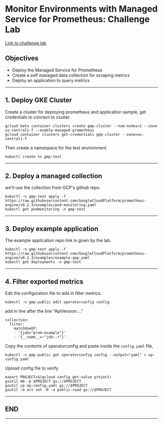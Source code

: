 # Monitor Environments with Managed Service for Prometheus: Challenge Lab
[Link to challenge lab](https://www.cloudskillsboost.google/focuses/33337?parent=catalog)


## Objectives
- Deploy the Managed Service for Prometheus
- Create a self managed data collection for scraping metrics
- Deploy an application to query metrics

---
## 1. Deploy GKE Cluster
Create a cluster for deploying prometheus and application sample, get credentials to connect to cluster.
```
gcloud beta container clusters create gmp-cluster --num-nodes=1 --zone us-central1-f --enable-managed-prometheus
gcloud container clusters get-credentials gmp-cluster --zone=us-central1-f
```
Then create a namespace for the test environment
```
kubectl create ns gmp-test
```

---
## 2. Deploy a managed collection
we'll use the collection from GCP's github repo.
```
kubectl -n gmp-test apply -f https://raw.githubusercontent.com/GoogleCloudPlatform/prometheus-engine/v0.2.3/examples/pod-monitoring.yaml
kubectl get podmonitoring -n gmp-test
```

---
## 3. Deploy example application
The example application repo link is given by the lab.
```
kubectl -n gmp-test apply -f https://raw.githubusercontent.com/GoogleCloudPlatform/prometheus-engine/v0.2.3/examples/example-app.yaml
kubectl get deployments -n gmp-test
```

---
## 4. Filter exported metrics
Edit the configuration file to add in filter metrics.
```
kubectl -n gmp-public edit operatorconfig config
```

add in line after the line "ApiVersion:..."
```
collection:
  filter:
    matchOneOf:
    - '{job="prom-example"}'
    - '{__name__=~"job:.+"}'
```

Copy the contents of operatorconfig and paste inside the `config.yaml` file,
```
kubectl -n gmp-public get operatorconfig config --output="yaml" > op-config.yaml
```

Upload config file to verify
```
export PROJECT=$(gcloud config get-value project)
gsutil mb -p $PROJECT gs://$PROJECT
gsutil cp op-config.yaml gs://$PROJECT
gsutil -m acl set -R -a public-read gs://$PROJECT
```

---
## END
---